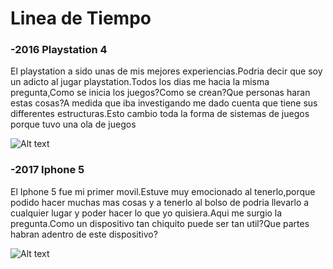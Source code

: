 # Linea de Tiempo


### -2016 Playstation 4
El playstation a sido unas de mis mejores experiencias.Podria decir que soy un adicto al jugar playstation.Todos los dias me hacia la misma pregunta,Como se inicia los juegos?Como se crean?Que personas haran estas cosas?A medida que iba investigando me dado cuenta que tiene sus differentes estructuras.Esto cambio toda la forma de sistemas de juegos porque tuvo una ola de juegos


![Alt text](playstation.png)




### -2017 Iphone 5
El Iphone 5 fue mi primer movil.Estuve muy emocionado al tenerlo,porque podido hacer muchas mas cosas y a tenerlo al bolso de podria llevarlo a cualquier lugar y poder hacer lo que yo quisiera.Aqui me surgio la pregunta.Como un dispositivo tan chiquito puede ser tan util?Que partes habran adentro de este dispositivo?


![Alt text](Iphone5.png)
